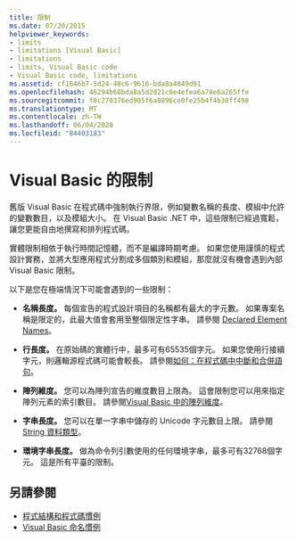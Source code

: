 ```yaml
---
title: 限制
ms.date: 07/20/2015
helpviewer_keywords:
- limits
- limitations [Visual Basic]
- limitations
- limits, Visual Basic code
- Visual Basic code, limitations
ms.assetid: cf1646b7-5d24-48c6-9616-bda8a4849d91
ms.openlocfilehash: 46294b68bda8a5d2d21c0e4efea6a78e6a265ffe
ms.sourcegitcommit: f8c270376ed905f6a8896ce0fe25b4f4b38ff498
ms.translationtype: MT
ms.contentlocale: zh-TW
ms.lasthandoff: 06/04/2020
ms.locfileid: "84403183"
---
```

# <a name="visual-basic-limitations"></a>Visual Basic 的限制
舊版 Visual Basic 在程式碼中強制執行界限，例如變數名稱的長度、模組中允許的變數數目，以及模組大小。 在 Visual Basic .NET 中，這些限制已經過寬鬆，讓您更能自由地撰寫和排列程式碼。  
  
 實體限制相依于執行時間記憶體，而不是編譯時期考慮。 如果您使用謹慎的程式設計實務，並將大型應用程式分割成多個類別和模組，那麼就沒有機會遇到內部 Visual Basic 限制。  
  
 以下是您在極端情況下可能會遇到的一些限制：  
  
- **名稱長度。** 每個宣告的程式設計項目的名稱都有最大的字元數。 如果專案名稱是限定的，此最大值會套用至整個限定性字串。 請參閱 [Declared Element Names](../language-features/declared-elements/declared-element-names.md)。  
  
- **行長度。** 在原始碼的實體行中，最多可有65535個字元。 如果您使用行接續字元，則邏輯源程式碼可能會較長。 請參閱[如何：在程式碼中中斷和合併語句](how-to-break-and-combine-statements-in-code.md)。  
  
- **陣列維度。** 您可以為陣列宣告的維度數目上限為。 這會限制您可以用來指定陣列元素的索引數目。 請參閱[Visual Basic 中的陣列維度](../language-features/arrays/array-dimensions.md)。  
  
- **字串長度。** 您可以在單一字串中儲存的 Unicode 字元數目上限。 請參閱[String 資料類型](../../language-reference/data-types/string-data-type.md)。  
  
- **環境字串長度。** 做為命令列引數使用的任何環境字串，最多可有32768個字元。 這是所有平臺的限制。  
  
## <a name="see-also"></a>另請參閱

- [程式結構和程式碼慣例](program-structure-and-code-conventions.md)
- [Visual Basic 命名慣例](naming-conventions.md)
